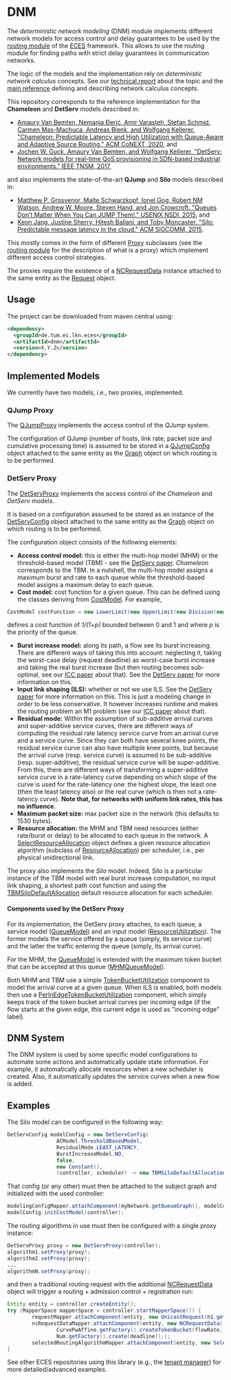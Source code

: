 # DNM

The *deterministic network modeling* (DNM) module implements different network models for access control and delay guarantees to be used by the [routing module](https://github.com/AmoVanB/eces-routing) of the [ECES](https://github.com/AmoVanB/eces-core) framework.
This allows to use the routing module for finding paths with strict delay guarantees in communication networks.

The logic of the models and the implementation rely on *deterministic network calculus* concepts.
See our [technical report](https://mediatum.ub.tum.de/doc/1328613/file.pdf) about the topic and the [main reference](https://infoscience.epfl.ch/record/282/files/netCalBookv4.pdf) defining and describing network calculus concepts.

This repository corresponds to the reference implementation for the **Chameleon** and **DetServ** models described in:
- [Amaury Van Bemten, Nemanja Ðerić, Amir Varasteh, Stefan Schmid, Carmen Mas-Machuca, Andreas Blenk, and Wolfgang Kellerer. "Chameleon: Predictable Latency and High Utilization with Queue-Aware and Adaptive Source Routing." ACM CoNEXT, 2020](https://mediatum.ub.tum.de/doc/1577772/file.pdf), and
- [Jochen W. Guck, Amaury Van Bemten, and Wolfgang Kellerer. "DetServ: Network models for real-time QoS provisioning in SDN-based industrial environments." IEEE TNSM, 2017](https://mediatum.ub.tum.de/doc/1420159/file.pdf),

and also implements the state-of-the-art **QJump** and **Silo** models described in:
- [Matthew P. Grosvenor, Malte Schwarzkopf, Ionel Gog, Robert NM Watson, Andrew W. Moore, Steven Hand, and Jon Crowcroft. "Queues Don’t Matter When You Can JUMP Them!." USENIX NSDI, 2015](https://www.usenix.org/system/files/conference/nsdi15/nsdi15-paper-grosvenor.pdf), and
- [Keon Jang, Justine Sherry, Hitesh Ballani, and Toby Moncaster. "Silo: Predictable message latency in the cloud." ACM SIGCOMM, 2015](https://people.eecs.berkeley.edu/~justine/silo_final.pdf).

This mostly comes in the form of different [Proxy](https://github.com/AmoVanB/eces-routing/blob/master/src/main/java/de/tum/ei/lkn/eces/routing/proxies/Proxy.java) subclasses (see the [routing module](https://github.com/AmoVanB/eces-routing) for the description of what is a proxy) which implement different access control strategies.

The proxies require the existence of a [NCRequestData](src/main/java/de/tum/ei/lkn/eces/dnm/NCRequestData.java) instance attached to the same entity as the [Request](https://github.com/AmoVanB/eces-routing/blob/master/src/main/java/de/tum/ei/lkn/eces/routing/requests/Request.java) object.

## Usage

The project can be downloaded from maven central using:
```xml
<dependency>
  <groupId>de.tum.ei.lkn.eces</groupId>
  <artifactId>dnm</artifactId>
  <version>X.Y.Z</version>
</dependency>
```

## Implemented Models

We currently have two models, i.e., two proxies, implemented.

### QJump Proxy

The [QJumpProxy](src/main/java/de/tum/ei/lkn/eces/dnm/proxies/QJumpProxy.java) implements the access control of the _QJump_ system.

The configuration of QJump (number of hosts, link rate, packet size and cumulative processing time) is assumed to be stored in a [QJumpConfig](src/main/java/de/tum/ei/lkn/eces/dnm/config/QJumpConfig.java) object attached to the same entity as the [Graph](https://github.com/AmoVanB/eces-graph/blob/master/src/main/java/de/tum/ei/lkn/eces/graph/Graph.java) object on which routing is to be performed.

### DetServ Proxy

The [DetServProxy](src/main/java/de/tum/ei/lkn/eces/dnm/proxies/DetServProxy.java) implements the access control of the _Chameleon_ and _DetServ_ models.

It is based on a configuration assumed to be stored as an instance of the [DetServConfig](src/main/java/de/tum/ei/lkn/eces/dnm/config/DetServConfig.java) object attached to the same entity as the [Graph](https://github.com/AmoVanB/eces-graph/blob/master/src/main/java/de/tum/ei/lkn/eces/graph/Graph.java) object on which routing is to be performed.

The configuration object consists of the following elements:

 * __Access control model:__ this is either the multi-hop model (MHM) or the threshold-based model (TBM) - see the [DetServ paper](https://mediatum.ub.tum.de/doc/1420159/file.pdf). _Chameleon_ corresponds to the TBM. In a nutshell, the multi-hop model assigns a maximum burst and rate to each queue while the threshold-based model assigns a maximum delay to each queue.
 * __Cost model:__ cost function for a given queue. This can be defined using the classes deriving from [CostModel](src/main/java/de/tum/ei/lkn/eces/dnm/config/CostModel.java). For example,
 ```java
 CostModel costFunction = new LowerLimit(new UpperLimit(new Division(new Constant(), new Summation(new Constant(), new QueuePriority())), 1), 0);
 ```
 defines a cost function of *1/(1+p)* bounded between 0 and 1 and where *p* is the priority of the queue.
 * __Burst increase model:__ along its path, a flow see its burst increasing. There are different ways of taking this into account: neglecting it, taking the worst-case delay (request deadline) as worst-case burst increase and taking the real burst increase (but then routing becomes sub-optimal, see our [ICC paper](https://arxiv.org/pdf/1805.11586;Routing) about that). See the [DetServ paper](https://mediatum.ub.tum.de/doc/1420159/file.pdf) for more information on this.
 * __Input link shaping (ILS):__ whether or not we use ILS. See the [DetServ paper](https://mediatum.ub.tum.de/doc/1420159/file.pdf) for more information on this. This is just a modeling change in order to be less conservative. It however increases runtime and makes the routing problem an M1 problem (see our [ICC paper](https://arxiv.org/pdf/1805.11586;Routing) about that).
 * __Residual mode:__ Within the assumption of sub-additive arrival curves and super-additive service curves, there are different ways of computing the residual rate latency service curve from an arrival curve and a service curve. Since they can both have several knee points, the residual service curve can also have multiple knee points, but because the arrival curve (resp. service curve) is assumed to be sub-additive (resp. super-additive), the residual service curve will be super-additive. From this, there are different ways of transforming a super-additive service curve in a rate-latency curve depending on which slope of the curve is used for the rate-latency one: the highest slope, the least one (then the least latency also) or the real curve (which is then not a rate-latency curve). **Note that, for networks with uniform link rates, this has no influence**.
 * __Maximum packet size:__ max packet size in the network (this defaults to 1530 bytes).
 * __Resource allocation:__ the MHM and TBM need resources (either rate/burst or delay) to be allocated to each queue in the network. A [SelectResourceAllocation](src/main/java/de/tum/ei/lkn/eces/dnm/resourcemanagement/resourceallocation/SelectResourceAllocation.java) object defines a given resource allocation algorithm (subclass of [ResourceAllocation](src/main/java/de/tum/ei/lkn/eces/dnm/resourcemanagement/resourceallocation/ResourceAllocation.java)) per scheduler, i.e., per physical unidirectional link.

The proxy also implements the _Silo_ model.
Indeed, Silo is a particular instance of the TBM model with real burst increase computation, no input link shaping, a shortest path cost function and using the [TBMSiloDefaultAllocation](src/main/java/de/tum/ei/lkn/eces/dnm/resourcemanagement/resourceallocation/TBM/TBMSiloDefaultAllocation.java) default resource allocation for each scheduler.

#### Components used by the DetServ Proxy

For its implementation, the DetServ proxy attaches, to each queue, a service model ([QueueModel](src/main/java/de/tum/ei/lkn/eces/dnm/queuemodels/QueueModel.java)) and an input model ([ResourceUtilization](src/main/java/de/tum/ei/lkn/eces/dnm/inputmodels/ResourceUtilization.java)). The former models the service offered by a queue (simply, its service curve) and the latter the traffic entering the queue (simply, its arrival curve).

For the MHM, the [QueueModel](src/main/java/de/tum/ei/lkn/eces/dnm/queuemodels/QueueModel.java) is extended with the maximum token bucket that can be accepted at this queue ([MHMQueueModel](src/main/java/de/tum/ei/lkn/eces/dnm/queuemodels/MHMQueueModel.java)).

Both MHM and TBM use a simple [TokenBucketUtilization](src/main/java/de/tum/ei/lkn/eces/dnm/inputmodels/TokenBucketUtilization.java) component to model the arrival curve at a given queue.
When ILS is enabled, both models then use a [PerInEdgeTokenBucketUtilization](src/main/java/de/tum/ei/lkn/eces/dnm/inputmodels/PerInEdgeTokenBucketUtilization.java) component, which simply keeps track of the token bucket arrival curves per incoming edge (if the flow starts at the given edge, this current edge is used as "incoming edge" label).

## DNM System

The DNM system is used by some specific model configurations to automate some actions and automatically update state information.
For example, it automatically allocate resources when a new scheduler is created.
Also, it automatically updates the service curves when a new flow is added.

## Examples

The Silo model can be configured in the following way:

```java
DetServConfig modelConfig = new DetServConfig(
                ACModel.ThresholdBasedModel,
                ResidualMode.LEAST_LATENCY,
                BurstIncreaseModel.NO,
                false,
                new Constant(),
                (controller, scheduler) -> new TBMSiloDefaultAllocation(controller));
```

That config (or any other) must then be attached to the subject graph and initialized with the used controller:

```java
modelingConfigMapper.attachComponent(myNetwork.getQueueGraph(), modelConfig);
modelConfig.initCostModel(controller);
```

The routing algorithms in use must then be configured with a single proxy instance:

```java
DetServProxy proxy = new DetServProxy(controller);
algorithm1.setProxy(proxy);
algorithm2.setProxy(proxy);
...
algorithmN.setProxy(proxy);
```

and then a traditional routing request with the additional [NCRequestData](src/main/java/de/tum/ei/lkn/eces/dnm/NCRequestData.java) object will trigger a routing + admission control + registration run:

```java
Entity entity = controller.createEntity();
try (MapperSpace mapperSpace = controller.startMapperSpace()) {
        requestMapper.attachComponent(entity, new UnicastRequest(h1.getQueueNode(), h3.getQueueNode()));
        ncRequestDataMapper.attachComponent(entity, new NCRequestData(
                CurvePwAffine.getFactory().createTokenBucket(flowRate, flowBurst),
                Num.getFactory().create(deadline)););
        selectedRoutingAlgorithmMapper.attachComponent(entity, new SelectedRoutingAlgorithm(aStarPruneAlgorithm));
}
```

See other ECES repositories using this library (e.g., the [tenant manager](https://github.com/AmoVanB/eces-tenant-manager)) for more detailed/advanced examples.
